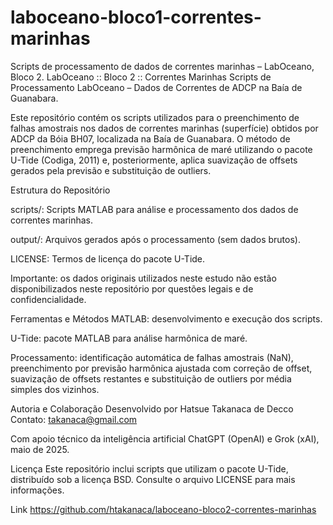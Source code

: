 # laboceano-bloco1-correntes-marinhas
Scripts de processamento de dados de correntes marinhas – LabOceano, Bloco 2.
LabOceano :: Bloco 2 :: Correntes Marinhas Scripts de Processamento LabOceano – Dados de Correntes de ADCP na Baía de Guanabara.

Este repositório contém os scripts utilizados para o preenchimento de falhas amostrais nos dados de correntes marinhas (superfície) obtidos por ADCP da Bóia BH07, localizada na Baía de Guanabara. O método de preenchimento emprega previsão harmônica de maré utilizando o pacote U-Tide (Codiga, 2011) e, posteriormente, aplica suavização de offsets gerados pela previsão e substituição de outliers.

Estrutura do Repositório

scripts/: Scripts MATLAB para análise e processamento dos dados de correntes marinhas.

output/: Arquivos gerados após o processamento (sem dados brutos).

LICENSE: Termos de licença do pacote U-Tide.

Importante: os dados originais utilizados neste estudo não estão disponibilizados neste repositório por questões legais e de confidencialidade.

Ferramentas e Métodos MATLAB: desenvolvimento e execução dos scripts.

U-Tide: pacote MATLAB para análise harmônica de maré.

Processamento: identificação automática de falhas amostrais (NaN), preenchimento por previsão harmônica ajustada com correção de offset, suavização de offsets restantes e substituição de outliers por média simples dos vizinhos.

Autoria e Colaboração Desenvolvido por Hatsue Takanaca de Decco Contato: takanaca@gmail.com

Com apoio técnico da inteligência artificial ChatGPT (OpenAI) e Grok (xAI), maio de 2025.

Licença Este repositório inclui scripts que utilizam o pacote U-Tide, distribuído sob a licença BSD. Consulte o arquivo LICENSE para mais informações.

Link https://github.com/htakanaca/laboceano-bloco2-correntes-marinhas
